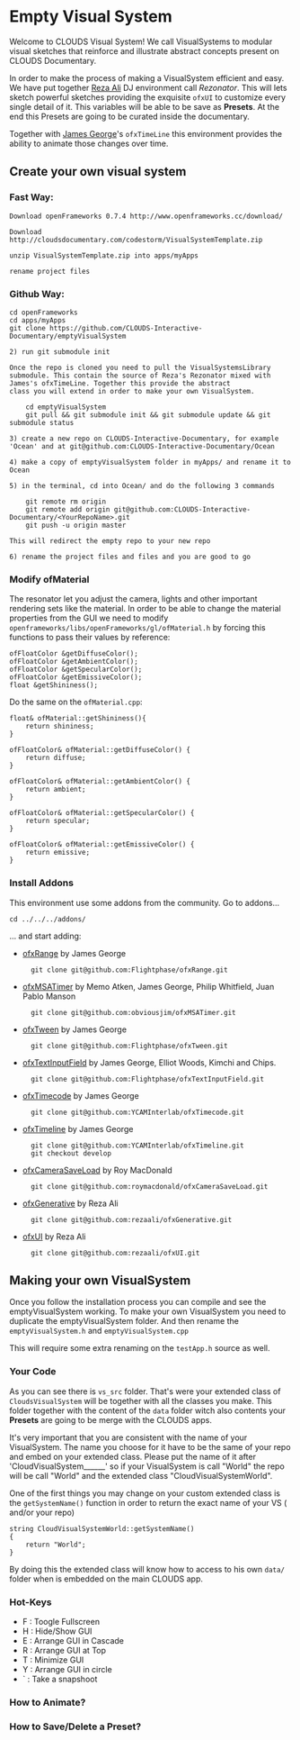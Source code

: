 # Empty Visual System 

Welcome to CLOUDS Visual System!
We call VisualSystems to modular visual sketches that reinforce and illustrate abstract concepts present on CLOUDS Documentary.

In order to make the process of making a VisualSystem efficient and easy. We have put together [Reza Ali](http://www.syedrezaali.com) DJ environment call *Rezonator*. This will lets sketch powerful sketches providing the exquisite `ofxUI` to customize every single detail of it. This variables will be able to be save as **Presets**. At the end this Presets are going to be curated inside the documentary.

Together with [James George](http://jamesgeorge.org/)'s `ofxTimeLine` this environment provides the ability to animate those changes over time.


## Create your own visual system

### Fast Way:
	
	
	Download openFrameworks 0.7.4 http://www.openframeworks.cc/download/
	
	Download http://cloudsdocumentary.com/codestorm/VisualSystemTemplate.zip
	
	unzip VisualSystemTemplate.zip into apps/myApps
	
	rename project files
	
	
### Github Way: 

	cd openFrameworks
	cd apps/myApps
	git clone https://github.com/CLOUDS-Interactive-Documentary/emptyVisualSystem

	2) run git submodule init
	
	Once the repo is cloned you need to pull the VisualSystemsLibrary submodule. This contain the source of Reza's Rezonator mixed with James's ofxTimeLine. Together this provide the abstract
	class you will extend in order to make your own VisualSystem.

		cd emptyVisualSystem	
		git pull && git submodule init && git submodule update && git submodule status

	3) create a new repo on CLOUDS-Interactive-Documentary, for example 'Ocean' and at git@github.com:CLOUDS-Interactive-Documentary/Ocean

	4) make a copy of emptyVisualSystem folder in myApps/ and rename it to Ocean

	5) in the terminal, cd into Ocean/ and do the following 3 commands

		git remote rm origin
		git remote add origin git@github.com:CLOUDS-Interactive-Documentary/<YourRepoName>.git 
		git push -u origin master

	This will redirect the empty repo to your new repo

	6) rename the project files and files and you are good to go

### Modify ofMaterial

The resonator let you adjust the camera, lights and other important rendering sets like the material. In order to be able to change the material properties from the GUI we need to modify `openframeworks/libs/openFrameworks/gl/ofMaterial.h` by forcing this functions to pass their values by reference:

	ofFloatColor &getDiffuseColor();
	ofFloatColor &getAmbientColor();
	ofFloatColor &getSpecularColor();
	ofFloatColor &getEmissiveColor();
	float &getShininess(); 
	
Do the same on the `ofMaterial.cpp`:

	float& ofMaterial::getShininess(){
		return shininess;
	}

	ofFloatColor& ofMaterial::getDiffuseColor() {
		return diffuse;
	}

	ofFloatColor& ofMaterial::getAmbientColor() {
		return ambient;
	}

	ofFloatColor& ofMaterial::getSpecularColor() {
		return specular;
	}

	ofFloatColor& ofMaterial::getEmissiveColor() {
		return emissive;
	}
	
### Install Addons

This environment use some addons from the community. Go to addons...

	cd ../../../addons/
	
…  and start adding:

* [ofxRange](https://github.com/Flightphase/ofxRange) by James George

		git clone git@github.com:Flightphase/ofxRange.git

* [ofxMSATimer](https://github.com/obviousjim/ofxMSATimer) by Memo Atken, James George, Philip Whitfield, Juan Pablo Manson

		git clone git@github.com:obviousjim/ofxMSATimer.git
		
* [ofxTween](https://github.com/Flightphase/ofxTween) by James George

		git clone git@github.com:Flightphase/ofxTween.git
		
* [ofxTextInputField](https://github.com/Flightphase/ofxTextInputField) by James George, Elliot Woods, Kimchi and Chips.

		git clone git@github.com:Flightphase/ofxTextInputField.git
		
* [ofxTimecode](https://github.com/YCAMInterlab/ofxTimecode) by James George

		git clone git@github.com:YCAMInterlab/ofxTimecode.git
		
* [ofxTimeline](https://github.com/YCAMInterlab/ofxTimeline) by James George

		git clone git@github.com:YCAMInterlab/ofxTimeline.git
		git checkout develop
		
* [ofxCameraSaveLoad](https://github.com/roymacdonald/ofxCameraSaveLoad) by Roy MacDonald

		git clone git@github.com:roymacdonald/ofxCameraSaveLoad.git
		
* [ofxGenerative](https://github.com/rezaali/ofxGenerative) by Reza Ali

		git clone git@github.com:rezaali/ofxGenerative.git
		
* [ofxUI](https://github.com/rezaali/ofxUI) by Reza Ali

		git clone git@github.com:rezaali/ofxUI.git
		
## Making your own VisualSystem

Once you follow the installation process you can compile and see the emptyVisualSystem working. To make your own VisualSystem you need to duplicate the emptyVisualSystem folder. And then rename the `emptyVisualSystem.h` and `emptyVisualSystem.cpp`

This will require some extra renaming on the `testApp.h` source as well. 

### Your Code 

As you can see there is `vs_src` folder. That's were your extended class of `CloudsVisualSystem` will be together with all the classes you make. This folder together with the content of the `data` folder witch also contents your **Presets** are going to be merge with the CLOUDS apps.

It's very important that you are consistent with the name of your VisualSystem. The name you choose for it have to be the same of your repo and embed on your extended class. Please put the name of it after 'CloudVisualSystem______' so if your VisualSystem is call "World" the repo will be call "World" and the extended class "CloudVisualSystemWorld".

One of the first things you may change on your custom extended class is the `getSystemName()` function in order to return the exact name of your VS ( and/or your repo)

	string CloudVisualSystemWorld::getSystemName()
	{
		return "World";
	}

By doing this the extended class will know how to access to his own `data/` folder when is embedded on the main CLOUDS app.
 
### Hot-Keys 

* F : Toogle Fullscreen
* H : Hide/Show GUI
* E : Arrange GUI in Cascade  
* R : Arrange GUI at Top
* T : Minimize GUI
* Y : Arrange GUI in circle
* ` : Take a snapshoot

### How to Animate?

### How to Save/Delete a Preset?


 






